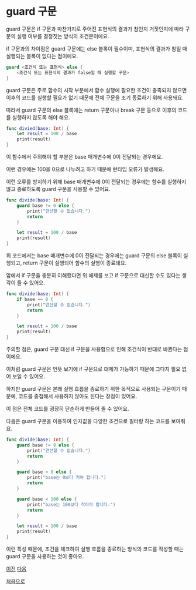 # guard 구문

guard 구문은 if 구문과 마찬가지로 주어진 표현식의 결과가 참인지 거짓인지에 따라 구문의 실행 여부를 결정짓는 방식의 조건문이에요.

if 구문과의 차이점은 guard 구문에는 else 블록이 필수이며, 표현식의 결과가 참일 때 실행되는 블록이 없다는 점이에요.

```swift
guard <조건식 또는 표현식> else {
    <조건식 또는 표현식의 결과가 false일 때 실행할 구문>
}
```

guard 구문은 주로 함수의 시작 부분에서 함수 실행에 필요한 조건이 충족되지 않으면 이후의 코드를 실행할 필요가 없기 때문에 전체 구문을 조기 종료하기 위해 사용돼요.

따라서 guard 구문의 else 블록에는 return 구문이나 break 구문 등으로 이후의 코드를 실행하지 않도록 해야 해요.

```swift
func divied(base: Int) {
    let result = 100 / base
    print(result)
}
```

이 함수에서 주의해야 할 부분은 base 매개변수에 0이 전달되는 경우에요.

이런 경우에는 100을 0으로 나누려고 하기 때문에 런타임 오류가 발생해요.

이런 오류를 방지하기 위해 base 매개변수에 0이 전달되는 경우에는 함수를 실행하지 않고 종료하도록 guard 구문을 사용할 수 있어요.

```swift
func divide(base: Int) {
    guard base != 0 else {
        print("연산할 수 없습니다.")
        return
    }

    let result = 100 / base
    print(result)
}
```

위 코드에서는 base 매개변수에 0이 전달되는 경우에는 guard 구문의 else 블록이 실행되고, return 구문이 실행되어 함수의 실행이 종료돼요.

앞에서 if 구문을 충분히 이해했다면 위 에제를 보고 if 구문으로 대신할 수도 있다는 생각이 들 수 있어요.

```swift
func divide(base: Int) {
    if base == 0 {
        print("연산할 수 없습니다.")
        return
    }

    let result = 100 / base
    print(result)
}
```

주의할 점은, guard 구문 대신 if 구문을 사용함으로 인해 조건식이 반대로 바뀐다는 점이에요.

이처럼 guard 구문은 언뜻 보기에 if 구문으로 대체가 가능하기 때문에 그다지 필요 없어 보일 수 있어요.

하지만 guard 구문은 본래 실행 흐름을 종료하기 위한 목적으로 사용되는 구문이기 때문에, 코드를 중첩해서 사용하지 않아도 된다는 장점이 있어요.

이 점은 전체 코드를 굉장히 단순하게 만들어 줄 수 있어요.

다음은 guard 구문을 이용하여 인자값을 다양한 조건으로 필터랑 하는 코드를 보여줘요.

```swift
func divide(base: Int) {
    guard base != 0 else {
        print("연산할 수 없습니다.")
        return
    }

    guard base > 0 else {
        print("base는 0보다 커야 합니다.")
        return
    }

    guard base < 100 else {
        print("base는 100보다 작아야 합니다.")
        return
    }

    let result = 100 / base
    print(result)
}
```

이런 특성 때문에, 조건을 체크하여 실행 흐름을 종료하는 방식의 코드를 작성할 때는 guard 구문을 사용하는 것이 좋아요.

[이전](https://github.com/MojitoBar/iOS-DeepDive/blob/main/%EA%BC%BC%EA%BC%BC%ED%95%9C_%EC%9E%AC%EC%9D%80%EC%94%A8%EC%9D%98_Swift_%EB%AC%B8%EB%B2%95%ED%8E%B8/4.2.1.md)
[다음](https://github.com/MojitoBar/iOS-DeepDive/blob/main/%EA%BC%BC%EA%BC%BC%ED%95%9C_%EC%9E%AC%EC%9D%80%EC%94%A8%EC%9D%98_Swift_%EB%AC%B8%EB%B2%95%ED%8E%B8/4.2.3.md)

[처음으로](https://github.com/MojitoBar/iOS-DeepDive/blob/main/%EA%BC%BC%EA%BC%BC%ED%95%9C_%EC%9E%AC%EC%9D%80%EC%94%A8%EC%9D%98_Swift_%EB%AC%B8%EB%B2%95%ED%8E%B8/README.md)
